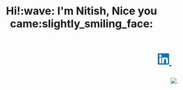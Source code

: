 <h1 align='center'> 
  Hi!:wave: I'm Nitish, Nice you came:slightly_smiling_face: 
  <br><br>
  <p align='right'>
    <a href="https://www.linkedin.com/in/nitishkr72/">
      <img src="linkedin.svg" height=30 width=30 />
    </a>&nbsp;&nbsp;
  </p>
</h1>



<p align='center'>
<!--   <a href="https://www.github.com/nitishkr72/"><img src="https://badges.pufler.dev/commits/monthly/nitishkr72" align="left"></a> -->
  <a href="https://www.linkedin.com/in/nitishkr72/"><img src="https://badges.pufler.dev/visits/nitishkr72/nitishkr72" align="right"></a>
</p>
